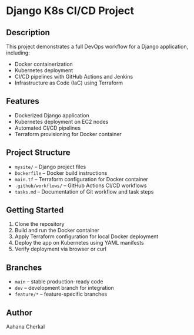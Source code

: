 # Django K8s CI/CD Project

## Description
This project demonstrates a full DevOps workflow for a Django application, including:
- Docker containerization
- Kubernetes deployment
- CI/CD pipelines with GitHub Actions and Jenkins
- Infrastructure as Code (IaC) using Terraform

## Features
- Dockerized Django application
- Kubernetes deployment on EC2 nodes
- Automated CI/CD pipelines
- Terraform provisioning for Docker container

## Project Structure
- `mysite/` – Django project files
- `Dockerfile` – Docker build instructions
- `main.tf` – Terraform configuration for Docker container
- `.github/workflows/` – GitHub Actions CI/CD workflows
- `tasks.md` – Documentation of Git workflow and task steps

## Getting Started
1. Clone the repository
2. Build and run the Docker container
3. Apply Terraform configuration for local Docker deployment
4. Deploy the app on Kubernetes using YAML manifests
5. Verify deployment via browser or curl

## Branches
- `main` – stable production-ready code
- `dev` – development branch for integration
- `feature/*` – feature-specific branches

## Author
Aahana Cherkal
